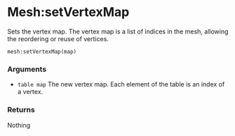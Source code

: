 <!--
category: reference
-->

Mesh:setVertexMap
===

Sets the vertex map.  The vertex map is a list of indices in the mesh, allowing the reordering or
reuse of vertices.

    mesh:setVertexMap(map)

### Arguments

- `table map` The new vertex map.  Each element of the table is an index of a vertex.

### Returns

Nothing
